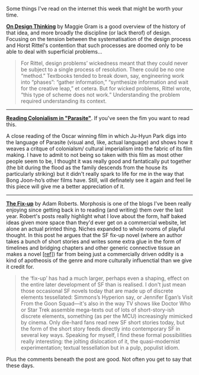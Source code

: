 Some things I've read on the internet this week that might be worth your time.

__[On Design Thinking](https://nplusonemag.com/issue-35/reviews/on-design-thinking/)__ by Maggie Gram is a good overview of the history of that idea, and more broadly the discipline (or lack therof) of design. Focusing on the tension between the systematisation of the design process and Horst Rittel's contention that such processes are doomed only to be able to deal with superficial problems...
> For Rittel, design problems’ wickedness meant that they could never be subject to a single process of resolution. There could be no one “method.” Textbooks tended to break down, say, engineering work into “phases”: “gather information,” “synthesize information and wait for the creative leap,” et cetera. But for wicked problems, Rittel wrote, “this type of scheme does not work.” Understanding the problem required understanding its context.

---

__[Reading Colonialism in "Parasite"](https://tropicsofmeta.com/2020/02/17/reading-colonialism-in-parasite/)__. 
If you've seen the fim you want to read this.

A close reading of the Oscar winning film in which Ju-Hyun Park digs into the language of Parasite (visual and, like, actual language) and shows how it weaves a critque of colonialsm/ cultural imperialism into the fabric of its film making. I have to admit to not being so taken with this film as most other people seem to be, I thought it was really good and fantatically put together (the bit during the flood as the family descends from the house its particularly striking) but it didn't really spark to life for me in the way that Bong Joon-ho’s other films have. Still, will definately see it again and feel lie this piece will give me a better appreciation of it. 

---

__[The Fix-up](http://amechanicalart.blogspot.com/2019/11/the-fix-up.html)__ by Adam Roberts. Morphosis is one of the blogs I've been really enjoying since getting back in to reading (and writing) them over the last year. Robert's posts really highlight what I love about the form, half baked ideas given more space than they'd ever get on a commercial website, let alone an actual printed thing. Niches expanded to whole rooms of playful thought. In this post he argues that the SF fix-up novel (where an author takes a bunch of short stories and writes some extra glue in the form of timelines and bridging chapters and other generic connective tissue an makes a novel [[ref]](https://en.wikipedia.org/wiki/Fix-up)) far from being just a commercially driven oddity is a kind of apotheosis of the genre and more culturally influenctial than we give it credit for.

>the ‘fix-up’ has had a much larger, perhaps even a shaping, effect on the entire later development of SF than is realised. I don't just mean those occasional SF novels today that are made up of discrete elements tessellated: Simmons’s Hyperion say, or Jennifer Egan’s Visit From the Goon Squad—it's also in the way TV shows like Doctor Who or Star Trek assemble mega-texts out of lots of short-story-ish discrete elements, something (as per the MCU) increasingly mimicked by cinema. Only die-hard fans read new SF short stories today, but the form of the short story feeds directly into contemporary SF in several key ways. Speaking for myself, I find these formal possibilities really interesting: the jolting dislocation of it, the quasi-modernist experimentation; textual tessellation but in a pulp, populist idiom. 

Plus the comments beneath the post are good. Not often you get to say that these days.
